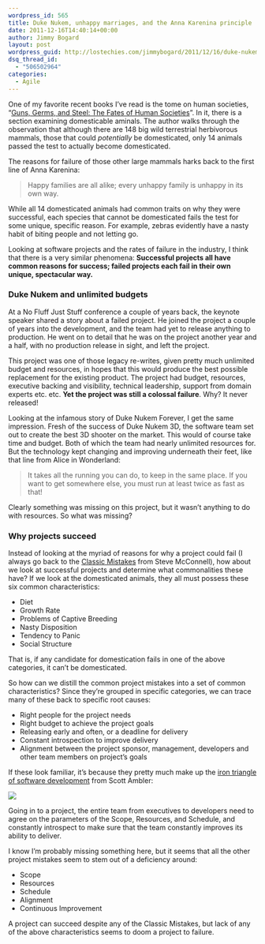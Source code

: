 ```yaml
---
wordpress_id: 565
title: Duke Nukem, unhappy marriages, and the Anna Karenina principle
date: 2011-12-16T14:40:14+00:00
author: Jimmy Bogard
layout: post
wordpress_guid: http://lostechies.com/jimmybogard/2011/12/16/duke-nukem-unhappy-marriages-and-the-anna-karenina-principle/
dsq_thread_id:
  - "506502964"
categories:
  - Agile
---
```

One of my favorite recent books I’ve read is the tome on human societies, “[Guns, Germs, and Steel: The Fates of Human Societies](http://www.amazon.com/Guns-Germs-Steel-Fates-Societies/dp/0393317552)”. In it, there is a section examining domesticable aminals. The author walks through the observation that although there are 148 big wild terrestrial herbivorous mammals, those that could _potentially_ be domesticated, only 14 animals passed the test to actually become domesticated.

The reasons for failure of those other large mammals harks back to the first line of Anna Karenina:

> Happy families are all alike; every unhappy family is unhappy in its own way.

While all 14 domesticated animals had common traits on why they were successful, each species that cannot be domesticated fails the test for some unique, specific reason. For example, zebras evidently have a nasty habit of biting people and not letting go.

Looking at software projects and the rates of failure in the industry, I think that there is a very similar phenomena: **Successful projects all have common reasons for success; failed projects each fail in their own unique, spectacular way.**

### Duke Nukem and unlimited budgets

At a No Fluff Just Stuff conference a couple of years back, the keynote speaker shared a story about a failed project. He joined the project a couple of years into the development, and the team had yet to release anything to production. He went on to detail that he was on the project another year and a half, with no production release in sight, and left the project.

This project was one of those legacy re-writes, given pretty much unlimited budget and resources, in hopes that this would produce the best possible replacement for the existing product. The project had budget, resources, executive backing and visibility, technical leadership, support from domain experts etc. etc. **Yet the project was still a colossal failure**. Why? It never released!

Looking at the infamous story of Duke Nukem Forever, I get the same impression. Fresh of the success of Duke Nukem 3D, the software team set out to create the best 3D shooter on the market. This would of course take time and budget. Both of which the team had nearly unlimited resources for. But the technology kept changing and improving underneath their feet, like that line from Alice in Wonderland:

> It takes all the running you can do, to keep in the same place. If you want to get somewhere else, you must run at least twice as fast as that!

Clearly something was missing on this project, but it wasn’t anything to do with resources. So what was missing?

### Why projects succeed

Instead of looking at the myriad of reasons for why a project could fail (I always go back to the [Classic Mistakes](http://www.stevemcconnell.com/rdenum.htm) from Steve McConnell), how about we look at successful projects and determine what commonalities these have? If we look at the domesticated animals, they all must possess these six common characteristics:

  * Diet
  * Growth Rate
  * Problems of Captive Breeding
  * Nasty Disposition
  * Tendency to Panic
  * Social Structure

That is, if any candidate for domestication fails in one of the above categories, it can’t be domesticated.

So how can we distill the common project mistakes into a set of common characteristics? Since they’re grouped in specific categories, we can trace many of these back to specific root causes:

  * Right people for the project needs
  * Right budget to achieve the project goals
  * Releasing early and often, or a deadline for delivery
  * Constant introspection to improve delivery
  * Alignment between the project sponsor, management, developers and other team members on project’s goals

If these look familiar, it’s because they pretty much make up the [iron triangle of software development](http://www.ambysoft.com/essays/brokenTriangle.html) from Scott Ambler:

![](http://www.ambysoft.com/artwork/ironTriangle.jpg)

Going in to a project, the entire team from executives to developers need to agree on the parameters of the Scope, Resources, and Schedule, and constantly introspect to make sure that the team constantly improves its ability to deliver.

I know I’m probably missing something here, but it seems that all the other project mistakes seem to stem out of a deficiency around:

  * Scope
  * Resources
  * Schedule
  * Alignment
  * Continuous Improvement

A project can succeed despite any of the Classic Mistakes, but lack of any of the above characteristics seems to doom a project to failure.